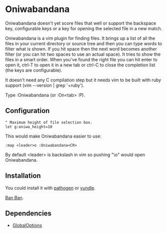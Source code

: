 # Oniwabandana

Oniwabandana doesn't yet score files that well or support the backspace key, configurable keys or a key for opening the selected file in a new match.

Oniwabandana is a vim plugin for finding files. It brings up a list of all the files in your current directory or source tree and then you can type words to filter what is shown. If you hit space then the next word becomes another filter (or you can hit two spaces to use an actual space). It tries to show the files in a smart order. When you've found the right file you can hit enter to open it, ctrl-T to open it in a new tab or ctrl-C to close the completion list (the keys are configurable).

It doesn't need any C compilation step but it needs vim to be built with ruby support (vim --version | grep '+ruby').

Type :Oniwabandana (or :On&lt;tab&gt; :P).

## Configuration

```
" Maximum height of file selection box.
let g:oniwa_height=10
```

This would make Oniwabandana easier to use:
```
:map <leader>o :Oniwabandana<CR>
```

By default &lt;leader&gt; is backslash in vim so pushing "\o" would open Oniwabandana.

## Installation

You could install it with [pathogen](https://github.com/tpope/vim-pathogen) or [vundle](https://github.com/gmarik/Vundle.vim).

[Ban Ban](http://wikimoon.org/index.php?title=Oniwabandana).

## Dependencies
 * [GlobalOptions](http://www.vim.org/scripts/script.php?script\_id=4414)
